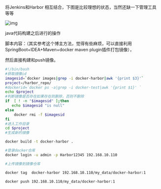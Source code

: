 将Jenkins和Harbor 相互结合，下图是比较理想的状态，当然还缺一下管理工具等等

![img](https://img2018.cnblogs.com/blog/1339436/201901/1339436-20190124174901450-932377594.png)



java代码构建之后进行的操作

脚本内容：（其实参考这个博主方法，觉得有些麻烦，可以直接利用SpringBoot+IDEA+Maven+docker maven plugin插件打包镜像），

然后直接构建和push镜像。

```bash
#!/bin/bash
#获取镜像id
imagesid=`docker images|grep -i docker-harbor|awk '{print $3}'`
project=/harbor_repo/
#dockerid=`docker ps -a|grep -i docker-test|awk '{print $1}' `
echo $project
#判断镜像是否存在如果存在则删除，否则不删除
if  [ ! -n "$imagesid" ];then
   echo $imagesid "is null"
else
    docker rmi -f $imagesid 
fi
#进入工作目录
cd $project
#生成新的镜像

docker build -t docker-harbor .

#登录docker仓库 
docker login -u admin -p Harbor12345 192.168.10.110

#上传镜像到镜像仓库

docker tag  docker-harbor 192.168.10.110/my_data/docker-harbor:1

docker push 192.168.10.110/my_data/docker-harbor:1
```

